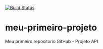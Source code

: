 [![Build Status](https://travis-ci.org/mmnogueira/meu-primeiro-projeto.svg?branch=master)](https://travis-ci.org/mmnogueira/meu-primeiro-projeto)
# meu-primeiro-projeto
Meu primeiro repositorio GitHub - Projeto API
